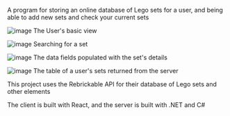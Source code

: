 A program for storing an online database of Lego sets for a user, and being able to add new sets and check your current sets

![image](https://github.com/DGOleary/LegoCollection/assets/106465138/98df2e86-1491-41cd-8d8f-229619d2c3d1)
The User's basic view

![image](https://github.com/DGOleary/LegoCollection/assets/106465138/6eb49efb-09c0-42ba-9bc6-d772dab550d9)
Searching for a set

![image](https://github.com/DGOleary/LegoCollection/assets/106465138/6438313e-fa71-4dff-b7f8-e008baad1757)
The data fields populated with the set's details

![image](https://github.com/DGOleary/LegoCollection/assets/106465138/8104eae1-6348-41c8-8e54-26de148425c4)
The table of a user's sets returned from the server

This project uses the Rebrickable API for their database of Lego sets and other elements

The client is built with React, and the server is built with .NET and C#


